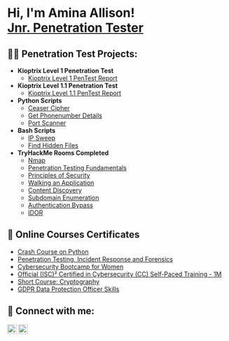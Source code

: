 <h1>Hi, I'm Amina Allison! <br/><a href="https://github.com/AminaAllison">Jnr. Penetration Tester</a> </h1>

<h2>👨‍💻 Penetration Test Projects:</h2>

- <b>Kioptrix Level 1 Penetration Test</b>
  - [Kioptrix Level 1 PenTest Report](https://github.com/AminaAllison/Kioptrix-Level-1)
- <b>Kioptrix Level 1.1 Penetration Test</b>
  - [Kioptrix Level 1.1 PenTest Report](https://github.com/AminaAllison/Kioptrix-Level-1.1)
- <b>Python Scripts</b>
  - [Ceaser Cipher](https://github.com/AminaAllison/CeaserCipher-Python-Script)
  - [Get Phonenumber Details](https://github.com/AminaAllison/Getting-Phone-Number-Details-with-Python)
  - [Port Scanner](https://github.com/AminaAllison/Port-Scanner-with-Python)
- <b>Bash Scripts</b>
  - [IP Sweep](https://github.com/AminaAllison/IP-Sweep)
  - [Find Hidden Files](https://github.com/AminaAllison/Find-Hidden-Files)
- <b>TryHackMe Rooms Completed</b>
  - [Nmap](https://tryhackme.com/room/furthernmap)
  - [Penetration Testing Fundamentals](https://tryhackme.com/room/pentestingfundamentals)
  - [Principles of Security](https://tryhackme.com/room/principlesofsecurity)
  - [Walking an Application](https://tryhackme.com/room/walkinganapplication)
  - [Content Discovery](https://tryhackme.com/room/contentdiscovery)
  - [Subdomain Enumeration]()
  - [Authentication Bypass]()
  - [IDOR]()


<h2>📄 Online Courses Certificates</h2>

- [Crash Course on Python](https://www.coursera.org/account/accomplishments/certificate/GMQVTX2987UU)
- [Penetration Testing, Incident Response and Forensics](https://www.coursera.org/account/accomplishments/certificate/9XTKSBJ6XQJY)
- [Cybersecurity Bootcamp for Women](6363eb7d31dc6f3d316fde77)
- [Official (ISC)² Certified in Cybersecurity (CC) Self-Paced Training - 1M]()
- [Short Course: Cryptography]()
- [GDPR Data Protection Officer Skills]()


<h2> 🤳 Connect with me:</h2>

[<img align="left" alt="AminaAllison | Twitter" width="22px" src="https://cdn.jsdelivr.net/npm/simple-icons@v3/icons/twitter.svg" />][twitter]
[<img align="left" alt="AminaAllison | LinkedIn" width="22px" src="https://cdn.jsdelivr.net/npm/simple-icons@v3/icons/linkedin.svg" />][linkedin]

[twitter]: https://twitter.com/techiemeena?s=09
[linkedin]: https://www.linkedin.com/in/amina-allison-shallangwa

<!--
**AminaAllison/AminaAllison** is a ✨ _special_ ✨ repository because its `README.md` (this file) appears on your GitHub profile.

Here are some ideas to get you started:

- 🔭 I’m currently working on ...
- 🌱 I’m currently learning ...
- 👯 I’m looking to collaborate on ...
- 🤔 I’m looking for help with ...
- 💬 Ask me about ...
- 📫 How to reach me: ...
- 😄 Pronouns: ...
- ⚡ Fun fact: ...
-->
